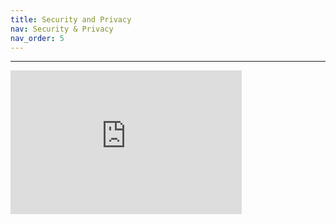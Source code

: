 ```yaml
---
title: Security and Privacy
nav: Security & Privacy
nav_order: 5
---
```


------------------

<iframe src='https://players.brightcove.net/1824526989001/default_default/index.html?videoId=6070188667001' width="370" height="230" allowfullscreen frameborder=0></iframe>


<!--
{% include video-embed.html youtubeid="EyqwUFJKZo0" caption="medical device security" width=50 float="left" %}  
-->
